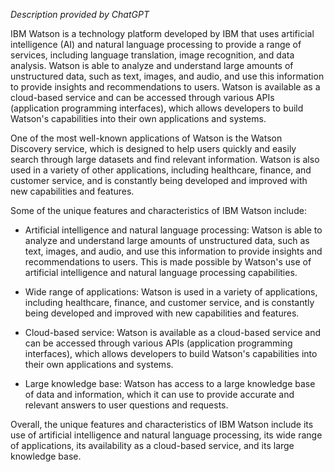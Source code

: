 *Description provided by ChatGPT*

IBM Watson is a technology platform developed by IBM that uses artificial intelligence (AI) and natural language processing to provide a range of services, including language translation, image recognition, and data analysis. Watson is able to analyze and understand large amounts of unstructured data, such as text, images, and audio, and use this information to provide insights and recommendations to users. Watson is available as a cloud-based service and can be accessed through various APIs (application programming interfaces), which allows developers to build Watson's capabilities into their own applications and systems.

One of the most well-known applications of Watson is the Watson Discovery service, which is designed to help users quickly and easily search through large datasets and find relevant information. Watson is also used in a variety of other applications, including healthcare, finance, and customer service, and is constantly being developed and improved with new capabilities and features.

Some of the unique features and characteristics of IBM Watson include:

-   Artificial intelligence and natural language processing: Watson is able to analyze and understand large amounts of unstructured data, such as text, images, and audio, and use this information to provide insights and recommendations to users. This is made possible by Watson's use of artificial intelligence and natural language processing capabilities.
    
-   Wide range of applications: Watson is used in a variety of applications, including healthcare, finance, and customer service, and is constantly being developed and improved with new capabilities and features.
    
-   Cloud-based service: Watson is available as a cloud-based service and can be accessed through various APIs (application programming interfaces), which allows developers to build Watson's capabilities into their own applications and systems.
    
-   Large knowledge base: Watson has access to a large knowledge base of data and information, which it can use to provide accurate and relevant answers to user questions and requests.
    

Overall, the unique features and characteristics of IBM Watson include its use of artificial intelligence and natural language processing, its wide range of applications, its availability as a cloud-based service, and its large knowledge base.